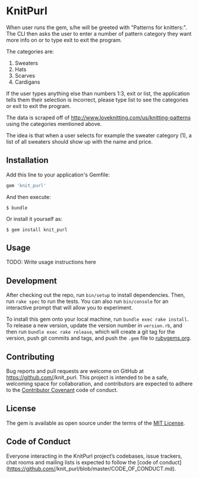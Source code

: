 # KnitPurl

When user runs the gem, s/he will be greeted with "Patterns for knitters:".
The CLI then asks the user to enter a number of pattern category they want more
info on or to type exit to exit the program.

The categories are:
1. Sweaters
2. Hats
3. Scarves
4. Cardigans

If the user types anything else than numbers 1:3, exit or list, the application
tells them their selection is incorrect, please type list to see the categories
or exit to exit the program.

The data is scraped off of http://www.loveknitting.com/us/knitting-patterns
using the categories mentioned above.

The idea is that when a user selects for example the sweater category (1), a
list of all sweaters should show up with the name and price.


## Installation

Add this line to your application's Gemfile:

```ruby
gem 'knit_purl'
```

And then execute:

    $ bundle

Or install it yourself as:

    $ gem install knit_purl

## Usage

TODO: Write usage instructions here

## Development

After checking out the repo, run `bin/setup` to install dependencies. Then, run `rake spec` to run the tests. You can also run `bin/console` for an interactive prompt that will allow you to experiment.

To install this gem onto your local machine, run `bundle exec rake install`. To release a new version, update the version number in `version.rb`, and then run `bundle exec rake release`, which will create a git tag for the version, push git commits and tags, and push the `.gem` file to [rubygems.org](https://rubygems.org).

## Contributing

Bug reports and pull requests are welcome on GitHub at https://github.com/<github username>/knit_purl. This project is intended to be a safe, welcoming space for collaboration, and contributors are expected to adhere to the [Contributor Covenant](http://contributor-covenant.org) code of conduct.

## License

The gem is available as open source under the terms of the [MIT License](https://opensource.org/licenses/MIT).

## Code of Conduct

Everyone interacting in the KnitPurl project’s codebases, issue trackers, chat rooms and mailing lists is expected to follow the [code of conduct](https://github.com/<github username>/knit_purl/blob/master/CODE_OF_CONDUCT.md).
